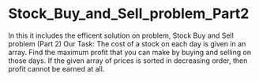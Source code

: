 # Stock_Buy_and_Sell_problem_Part2
In this it includes the efficent solution on problem, Stock Buy and Sell problem (Part 2)
Our Task: The cost of a stock on each day is given in an array. Find the maximum profit that you can make by buying and selling on those days. If the given array of prices is sorted in decreasing order, then profit cannot be earned at all.

